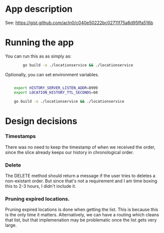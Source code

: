 # App description

See: https://gist.github.com/acln0/c040e50222bc02711f75a8d95ffa516b



# Running the app

You can run this as as simply as:

```bash	
        go build -o ./locationservice && ./locationservice
```

Optionally, you can set environment variables. 

```bash

	export HISTORY_SERVER_LISTEN_ADDR=8999
	export LOCATION_HISTORY_TTL_SECONDS=60

	go build -o ./locationservice && ./locationservice
```

# Design decisions

### Timestamps
There was no need to keep the timestamp of when we received the order, since the slice already keeps our history in chronological order. 

### Delete

The DELETE method should return a message if the user tries to deletes
a non-existant order. But since that's not a requirement and I am time boxing this to 2-3 hours, I didn't include it. 


### Pruning expired locations.

Pruning expired locations is done when getting the list. This is because this is the only time it matters.  Alternatively, we can have a routing which cleans that list, but that implemenation may be problematic once the list gets very large.
